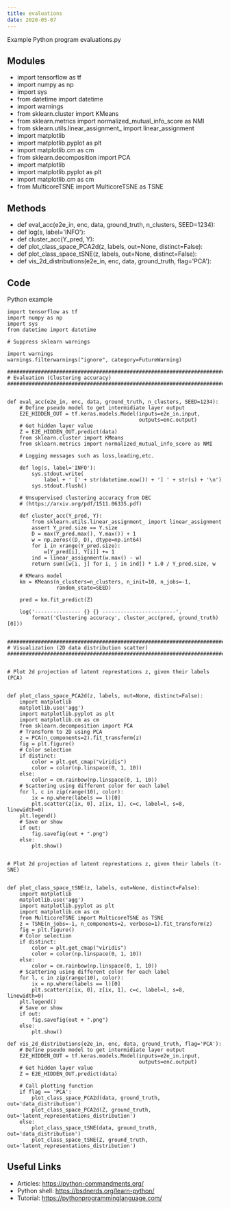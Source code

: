 ```yaml
---
title: evaluations
date: 2020-05-07
---
```

Example Python program evaluations.py

## Modules

* import tensorflow as tf
* import numpy as np
* import sys
* from datetime import datetime
* import warnings
* from sklearn.cluster import KMeans
* from sklearn.metrics import normalized_mutual_info_score as NMI
* from sklearn.utils.linear_assignment_ import linear_assignment
* import matplotlib
* import matplotlib.pyplot as plt
* import matplotlib.cm as cm
* from sklearn.decomposition import PCA
* import matplotlib
* import matplotlib.pyplot as plt
* import matplotlib.cm as cm
* from MulticoreTSNE import MulticoreTSNE as TSNE

## Methods

* def eval_acc(e2e_in, enc, data, ground_truth, n_clusters, SEED=1234):
* def log(s, label='INFO'):
* def cluster_acc(Y_pred, Y):
* def plot_class_space_PCA2d(z, labels, out=None, distinct=False):
* def plot_class_space_tSNE(z, labels, out=None, distinct=False):
* def vis_2d_distributions(e2e_in, enc, data, ground_truth, flag='PCA'):

## Code

Python example

    import tensorflow as tf
    import numpy as np
    import sys
    from datetime import datetime
    
    # Suppress sklearn warnings
    
    import warnings
    warnings.filterwarnings("ignore", category=FutureWarning)
    
    ##############################################################################
    # Evaluation (Clustering accuracy)
    ##############################################################################
    
    
    def eval_acc(e2e_in, enc, data, ground_truth, n_clusters, SEED=1234):
        # Define pseudo model to get intermidiate layer output
        E2E_HIDDEN_OUT = tf.keras.models.Model(inputs=e2e_in.input,
                                               outputs=enc.output)
        # Get hidden layer value
        Z = E2E_HIDDEN_OUT.predict(data)
        from sklearn.cluster import KMeans
        from sklearn.metrics import normalized_mutual_info_score as NMI
    
        # Logging messages such as loss,loading,etc.
    
        def log(s, label='INFO'):
            sys.stdout.write(
                label + ' [' + str(datetime.now()) + '] ' + str(s) + '\n')
            sys.stdout.flush()
    
        # Unsupervised clustering accuracy from DEC
        # (https://arxiv.org/pdf/1511.06335.pdf)
    
        def cluster_acc(Y_pred, Y):
            from sklearn.utils.linear_assignment_ import linear_assignment
            assert Y_pred.size == Y.size
            D = max(Y_pred.max(), Y.max()) + 1
            w = np.zeros((D, D), dtype=np.int64)
            for i in xrange(Y_pred.size):
                w[Y_pred[i], Y[i]] += 1
            ind = linear_assignment(w.max() - w)
            return sum([w[i, j] for i, j in ind]) * 1.0 / Y_pred.size, w
    
        # KMeans model
        km = KMeans(n_clusters=n_clusters, n_init=10, n_jobs=-1,
                    random_state=SEED)
    
        pred = km.fit_predict(Z)
    
        log('--------------- {} {} ------------------------'.
            format('Clustering accuracy', cluster_acc(pred, ground_truth)[0]))
    
    
    ##############################################################################
    # Visualization (2D data distribution scatter)
    ##############################################################################
    
    
    # Plot 2d projection of latent represtations z, given their labels (PCA)
    
    
    def plot_class_space_PCA2d(z, labels, out=None, distinct=False):
        import matplotlib
        matplotlib.use('agg')
        import matplotlib.pyplot as plt
        import matplotlib.cm as cm
        from sklearn.decomposition import PCA
        # Transform to 2D using PCA
        z = PCA(n_components=2).fit_transform(z)
        fig = plt.figure()
        # Color selection
        if distinct:
            color = plt.get_cmap("viridis")
            color = color(np.linspace(0, 1, 10))
        else:
            color = cm.rainbow(np.linspace(0, 1, 10))
        # Scattering using different color for each label
        for l, c in zip(range(10), color):
            ix = np.where(labels == l)[0]
            plt.scatter(z[ix, 0], z[ix, 1], c=c, label=l, s=8, linewidth=0)
        plt.legend()
        # Save or show
        if out:
            fig.savefig(out + ".png")
        else:
            plt.show()
    
    
    # Plot 2d projection of latent represtations z, given their labels (t-SNE)
    
    
    def plot_class_space_tSNE(z, labels, out=None, distinct=False):
        import matplotlib
        matplotlib.use('agg')
        import matplotlib.pyplot as plt
        import matplotlib.cm as cm
        from MulticoreTSNE import MulticoreTSNE as TSNE
        z = TSNE(n_jobs=-1, n_components=2, verbose=1).fit_transform(z)
        fig = plt.figure()
        # Color selection
        if distinct:
            color = plt.get_cmap("viridis")
            color = color(np.linspace(0, 1, 10))
        else:
            color = cm.rainbow(np.linspace(0, 1, 10))
        # Scattering using different color for each label
        for l, c in zip(range(10), color):
            ix = np.where(labels == l)[0]
            plt.scatter(z[ix, 0], z[ix, 1], c=c, label=l, s=8, linewidth=0)
        plt.legend()
        # Save or show
        if out:
            fig.savefig(out + ".png")
        else:
            plt.show()
    
    def vis_2d_distributions(e2e_in, enc, data, ground_truth, flag='PCA'):
        # Define pseudo model to get intermidiate layer output
        E2E_HIDDEN_OUT = tf.keras.models.Model(inputs=e2e_in.input,
                                               outputs=enc.output)
        # Get hidden layer value
        Z = E2E_HIDDEN_OUT.predict(data)
        
        # Call plotting function
        if flag == 'PCA':
            plot_class_space_PCA2d(data, ground_truth, out='data_distribution')
            plot_class_space_PCA2d(Z, ground_truth, out='latent_representations_distribution')
        else:
            plot_class_space_tSNE(data, ground_truth, out='data_distribution')
            plot_class_space_tSNE(Z, ground_truth, out='latent_representations_distribution')
    
    
    

## Useful Links

- Articles: https://python-commandments.org/
- Python shell: https://bsdnerds.org/learn-python/
- Tutorial: https://pythonprogramminglanguage.com/
